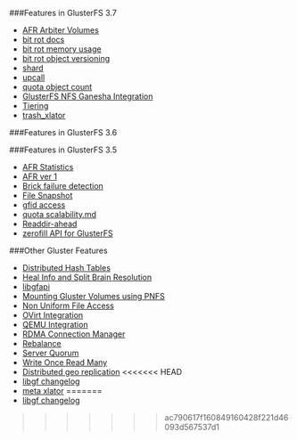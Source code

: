 ###Features in GlusterFS 3.7

-   [AFR Arbiter Volumes](./afr-arbiter-volumes.md)
-   [bit rot docs](./bitrot-docs.md)
-   [bit rot memory usage](./memory-usage.md)
-   [bit rot object versioning](./object-versioning.md)
-   [shard](./shard.md)
-   [upcall](./upcall.md)
-   [quota object count](./quota-object-count.md)
-   [GlusterFS NFS Ganesha Integration](./glusterfs_nfs-ganesha_integration.md)
-   [Tiering](./tier.md)
-   [trash_xlator](./trash_xlator.md)

###Features in GlusterFS 3.6


###Features in GlusterFS 3.5

-   [AFR Statistics](./afr-statistics.md)
-   [AFR ver 1](./afr-v1.md)
-   [Brick failure detection](./brick-failure-detection.md)
-   [File Snapshot](./file-snapshot.md)
-   [gfid access](./gfid-access.md)
-   [quota scalability.md](./quota-scalability.md)
-   [Readdir-ahead](./readdir-ahead.md)
-   [zerofill API for GlusterFS](./zerofill.md)

###Other Gluster Features

-   [Distributed Hash Tables](./dht.md)
-   [Heal Info and Split Brain Resolution](./heal-info-and-split-brain-resolution.md)
-   [libgfapi](./libgfapi.md)
-   [Mounting Gluster Volumes using PNFS](./mount_gluster_volume_using_pnfs.md)
-   [Non Uniform File Access](./nufa.md)
-   [OVirt Integration](./ovirt-integration.md)
-   [QEMU Integration](./qemu-integration.md)
-   [RDMA Connection Manager](./rdmacm.md)
-   [Rebalance](./rebalance.md)
-   [Server Quorum](./server-quorum.md)
-   [Write Once Read Many](./worm.md)
-   [Distributed geo replication](./distributed-geo-rep.md)
<<<<<<< HEAD
-   [libgf changelog](./libgfchangelog.md)
-   [meta xlator](./meta.md)
=======
-   [libgf changelog](./libgfchangelog.md)
>>>>>>> ac790617f160849160428f221d46093d567537d1
